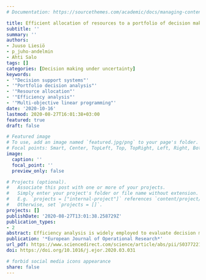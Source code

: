 ```yaml
---
# Documentation: https://sourcethemes.com/academic/docs/managing-content/

title: Efficient allocation of resources to a portfolio of decision making units
subtitle: ''
summary: ''
authors:
- Juuso Liesiö
- p_juho-andelmin
- Ahti Salo
tags: []
categories: [Decision making under uncertainty]
keywords:
- '"Decision support systems"'
- '"Portfolio decision analysis"'
- '"Resource allocation"'
- '"Efficiency analysis"'
- '"Multi-objective linear programming"'
date: '2020-10-16'
lastmod: 2020-08-27T16:01:38+03:00
featured: true
draft: false

# Featured image
# To use, add an image named `featured.jpg/png` to your page's folder.
# Focal points: Smart, Center, TopLeft, Top, TopRight, Left, Right, BottomLeft, Bottom, BottomRight.
image:
  caption: ''
  focal_point: ''
  preview_only: false

# Projects (optional).
#   Associate this post with one or more of your projects.
#   Simply enter your project's folder or file name without extension.
#   E.g. `projects = ["internal-project"]` references `content/project/deep-learning/index.md`.
#   Otherwise, set `projects = []`.
projects: []
publishDate: '2020-08-27T13:01:38.258729Z'
publication_types:
- 2
abstract: Efficiency analysis is widely employed to evaluate decision making units (DMUs) which convert input resources into outputs. In this paper, we develop models for allocating these resources to DMUs in order to maximize the overall efficiency of the portfolio formed by these DMUs. Our models do not require complete preference information about how valuable the inputs and outputs are relative to each other. Rather, based on incomplete preference information and explicit assumptions about the DMUs’ production possibilities, they determine all efficient DMUs portfolios which are then analyzed to provide robust decision recommendations on how much resources should be allocated to each DMU. We illustrate our models by revisiting earlier case studies and show that the use of conventional efficiency analysis in guiding resource allocation decisions can cause inefficiencies.
publication: '*European Journal of Operational Research*'
url_pdf: https://www.sciencedirect.com/science/article/abs/pii/S0377221720302459
doi: https://doi.org/10.1016/j.ejor.2020.03.031

# forbid social media icons appearance
share: false
---
```


